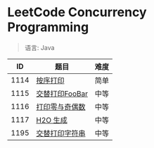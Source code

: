 # LeetCode Concurrency Programming

> 语言: Java

ID   | 题目                                                        | 难度  
--   |--                                                           |--     
1114 | [按序打印](src/main/java/name/chxj/concurrency/_1114)        | 简单
1115 | [交替打印FooBar](src/main/java/name/chxj/concurrency/_1115)  | 中等
1116 | [打印零与奇偶数](src/main/java/name/chxj/concurrency/_1116)   | 中等
1117 | [H2O 生成](src/main/java/name/chxj/concurrency/_1117)       | 中等
1195 | [交替打印字符串](src/main/java/name/chxj/concurrency/_1195)   | 中等
